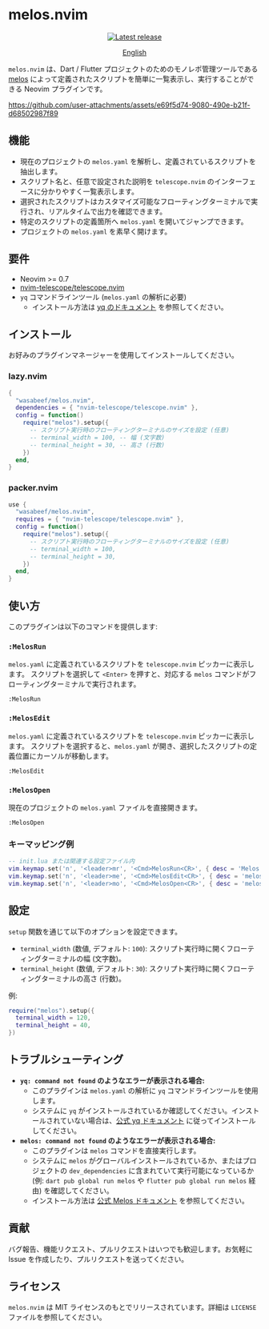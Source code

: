 # melos.nvim

<div align="center">
  <p>
    <a href="https://github.com/wasabeef/melos.nvim/releases/latest">
      <img alt="Latest release" src="https://img.shields.io/github/v/release/wasabeef/melos.nvim" />
    </a>
  </p>
  <p>
    <a href="README.md">English</a>
  </p>
</div>

`melos.nvim` は、Dart / Flutter プロジェクトのためのモノレポ管理ツールである [melos](https://melos.invertase.dev/) によって定義されたスクリプトを簡単に一覧表示し、実行することができる Neovim プラグインです。

https://github.com/user-attachments/assets/e69f5d74-9080-490e-b21f-d68502987f89

## 機能

- 現在のプロジェクトの `melos.yaml` を解析し、定義されているスクリプトを抽出します。
- スクリプト名と、任意で設定された説明を `telescope.nvim` のインターフェースに分かりやすく一覧表示します。
- 選択されたスクリプトはカスタマイズ可能なフローティングターミナルで実行され、リアルタイムで出力を確認できます。
- 特定のスクリプトの定義箇所へ `melos.yaml` を開いてジャンプできます。
- プロジェクトの `melos.yaml` を素早く開けます。

## 要件

- Neovim >= 0.7
- [nvim-telescope/telescope.nvim](https://github.com/nvim-telescope/telescope.nvim)
- `yq` コマンドラインツール (`melos.yaml` の解析に必要)
  - インストール方法は [yq のドキュメント](https://github.com/mikefarah/yq/#macos--linux-via-homebrew) を参照してください。

## インストール

お好みのプラグインマネージャーを使用してインストールしてください。

### lazy.nvim

```lua
{
  "wasabeef/melos.nvim",
  dependencies = { "nvim-telescope/telescope.nvim" },
  config = function()
    require("melos").setup({
      -- スクリプト実行時のフローティングターミナルのサイズを設定 (任意)
      -- terminal_width = 100, -- 幅 (文字数)
      -- terminal_height = 30, -- 高さ (行数)
    })
  end,
}
```

### packer.nvim

```lua
use {
  "wasabeef/melos.nvim",
  requires = { "nvim-telescope/telescope.nvim" },
  config = function()
    require("melos").setup({
      -- スクリプト実行時のフローティングターミナルのサイズを設定 (任意)
      -- terminal_width = 100,
      -- terminal_height = 30,
    })
  end,
}
```

## 使い方

このプラグインは以下のコマンドを提供します:

### `:MelosRun`

`melos.yaml` に定義されているスクリプトを `telescope.nvim` ピッカーに表示します。
スクリプトを選択して `<Enter>` を押すと、対応する `melos` コマンドがフローティングターミナルで実行されます。

```vim
:MelosRun
```

### `:MelosEdit`

`melos.yaml` に定義されているスクリプトを `telescope.nvim` ピッカーに表示します。
スクリプトを選択すると、`melos.yaml` が開き、選択したスクリプトの定義位置にカーソルが移動します。

```vim
:MelosEdit
```

### `:MelosOpen`

現在のプロジェクトの `melos.yaml` ファイルを直接開きます。

```vim
:MelosOpen
```

### キーマッピング例

```lua
-- init.lua または関連する設定ファイル内
vim.keymap.set('n', '<leader>mr', '<Cmd>MelosRun<CR>', { desc = 'Melos スクリプトを実行' })
vim.keymap.set('n', '<leader>me', '<Cmd>MelosEdit<CR>', { desc = 'melos.yaml で Melos スクリプトを編集' })
vim.keymap.set('n', '<leader>mo', '<Cmd>MelosOpen<CR>', { desc = 'melos.yaml を開く' })
```

## 設定

`setup` 関数を通じて以下のオプションを設定できます。

- `terminal_width` (数値, デフォルト: `100`): スクリプト実行時に開くフローティングターミナルの幅 (文字数)。
- `terminal_height` (数値, デフォルト: `30`): スクリプト実行時に開くフローティングターミナルの高さ (行数)。

例:

```lua
require("melos").setup({
  terminal_width = 120,
  terminal_height = 40,
})
```

## トラブルシューティング

- **`yq: command not found` のようなエラーが表示される場合:**
  - このプラグインは `melos.yaml` の解析に `yq` コマンドラインツールを使用します。
  - システムに `yq` がインストールされているか確認してください。インストールされていない場合は、[公式 yq ドキュメント](https://github.com/mikefarah/yq/#macos--linux-via-homebrew) に従ってインストールしてください。
- **`melos: command not found` のようなエラーが表示される場合:**
  - このプラグインは `melos` コマンドを直接実行します。
  - システムに `melos` がグローバルインストールされているか、またはプロジェクトの `dev_dependencies` に含まれていて実行可能になっているか (例: `dart pub global run melos` や `flutter pub global run melos` 経由) を確認してください。
  - インストール方法は [公式 Melos ドキュメント](https://melos.invertase.dev/getting-started) を参照してください。

## 貢献

バグ報告、機能リクエスト、プルリクエストはいつでも歓迎します。お気軽に Issue を作成したり、プルリクエストを送ってください。

## ライセンス

`melos.nvim` は MIT ライセンスのもとでリリースされています。詳細は `LICENSE` ファイルを参照してください。
